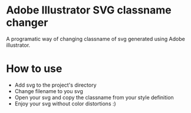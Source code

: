 #  Adobe Illustrator SVG classname changer

A programatic way of changing classname of svg generated using Adobe illustrator.

# How to use
* Add svg to the project's directory
* Change filename to you svg
* Open your svg and copy the classname from your style definition
* Enjoy your svg without color distortions :)
